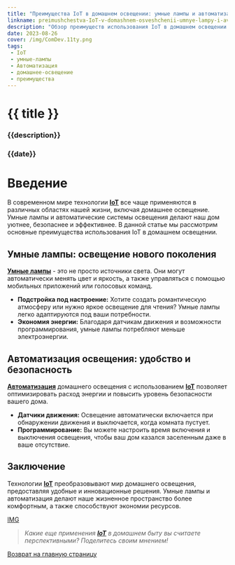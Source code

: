 ```yaml
---
title: "Преимущества IoT в домашнем освещении: умные лампы и автоматизация"
linkname: preimushchestva-IoT-v-domashnem-osveshchenii-umnye-lampy-i-avtomatizatsiya
description: "Обзор преимуществ использования IoT в домашнем освещении с акцентом на умные лампы и автоматизацию."
date: 2023-08-26
cover: /img/ComDev.11ty.png
tags: 
 - IoT
 - умные-лампы
 - Автоматизация
 - домашнее-освещение
 - преимущества
---
```

# {{ title }}
### {{description}}
### {{date}}


# Введение

В современном мире технологии **[IoT](/)** все чаще применяются в различных областях нашей жизни, включая домашнее освещение. Умные лампы и автоматические системы освещения делают наш дом уютнее, безопаснее и эффективнее. В данной статье мы рассмотрим основные преимущества использования IoT в домашнем освещении.

## Умные лампы: освещение нового поколения

**[Умные лампы](/)** - это не просто источники света. Они могут автоматически менять цвет и яркость, а также управляться с помощью мобильных приложений или голосовых команд.

* **Подстройка под настроение:** Хотите создать романтическую атмосферу или нужно яркое освещение для чтения? Умные лампы легко адаптируются под ваши потребности.
* **Экономия энергии:** Благодаря датчикам движения и возможности программирования, умные лампы потребляют меньше электроэнергии.

## Автоматизация освещения: удобство и безопасность

**[Автоматизация](/)** домашнего освещения с использованием **[IoT](/)** позволяет оптимизировать расход энергии и повысить уровень безопасности вашего дома.

* **Датчики движения:** Освещение автоматически включается при обнаружении движения и выключается, когда комната пустует.
* **Программирование:** Вы можете настроить время включения и выключения освещения, чтобы ваш дом казался заселенным даже в ваше отсутствие.

## Заключение

Технологии **[IoT](/)** преобразовывают мир домашнего освещения, предоставляя удобные и инновационные решения. Умные лампы и автоматизация делают наше жизненное пространство более комфортным, а также способствуют экономии ресурсов.

[IMG](/)
> *Какие еще применения **[IoT](/)** в домашнем быту вы считаете перспективными? Поделитесь своим мнением!*

[Возврат на главную страницу](/)

